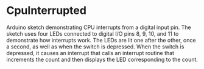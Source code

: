 # CpuInterrupted
Arduino sketch demonstrating CPU interrupts from a digital input pin. The sketch uses four LEDs connected to digital I/O pins 8, 9, 10, and 11 to demonstrate how interrupts work. The LEDs are lit one after the other, once a second, as well as when the switch is depressed. When the switch is depressed, it causes an interrupt that calls an interrupt routine that increments the count and then displays the LED corresponding to the count.
